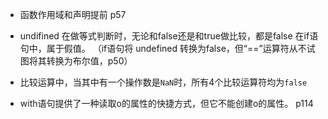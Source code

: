 - 函数作用域和声明提前 p57

- undifined 在做等式判断时，无论和false还是和true做比较，都是false
  在if语句中，属于假值。
  （if语句将 undefined 转换为false，但“==”运算符从不试图将其转换为布尔值，p50）

- 比较运算中，当其中有一个操作数是`NaN`时，所有4个比较运算符均为`false`

- with语句提供了一种读取o的属性的快捷方式，但它不能创建o的属性。 p114


